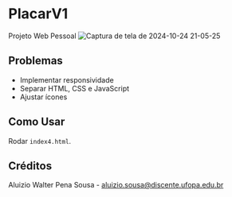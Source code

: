 # PlacarV1
Projeto Web Pessoal
![Captura de tela de 2024-10-24 21-05-25](https://github.com/user-attachments/assets/8b6fc45f-d17e-4239-8884-e08a69dd725c)


## Problemas
* Implementar responsividade
* Separar HTML, CSS e JavaScript
* Ajustar ícones

## Como Usar
Rodar `index4.html`.

## Créditos
Aluizio Walter Pena Sousa - aluizio.sousa@discente.ufopa.edu.br
